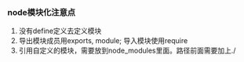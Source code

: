 ### node模块化注意点
1. 没有define定义去定义模块
2. 导出模块成员用exports, module; 导入模块使用require
3. 引用自定义的模块，需要放到node_modules里面。路径前面需要加上./
